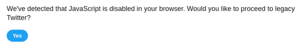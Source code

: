<!DOCTYPE html>
<html dir="ltr" lang="en">
<meta charset="utf-8" />
<meta name="viewport" content="width=device-width,initial-scale=1,maximum-scale=1,user-scalable=0,viewport-fit=cover" />
<link rel="preconnect" href="//abs.twimg.com" />
<link rel="preconnect" href="//api.twitter.com" />
<link rel="preconnect" href="//pbs.twimg.com" />
<link rel="preconnect" href="//t.co" />
<link rel="preconnect" href="//video.twimg.com" />
<link rel="dns-prefetch" href="//abs.twimg.com" />
<link rel="dns-prefetch" href="//api.twitter.com" />
<link rel="dns-prefetch" href="//pbs.twimg.com" />
<link rel="dns-prefetch" href="//t.co" />
<link rel="dns-prefetch" href="//video.twimg.com" />
<link rel="preload" as="script" crossorigin="anonymous" href="https://abs.twimg.com/responsive-web/client-web-legacy/polyfills.90d86535.js" nonce="YTMwNDdmOTItNmQ5ZC00NzMzLWFhZTgtYjFkNGIzOWIyYTBk" />
<link rel="preload" as="script" crossorigin="anonymous" href="https://abs.twimg.com/responsive-web/client-web-legacy/vendors~main.45e01195.js" nonce="YTMwNDdmOTItNmQ5ZC00NzMzLWFhZTgtYjFkNGIzOWIyYTBk" />
<link rel="preload" as="script" crossorigin="anonymous" href="https://abs.twimg.com/responsive-web/client-web-legacy/i18n/en.6c3b6795.js" nonce="YTMwNDdmOTItNmQ5ZC00NzMzLWFhZTgtYjFkNGIzOWIyYTBk" />
<link rel="preload" as="script" crossorigin="anonymous" href="https://abs.twimg.com/responsive-web/client-web-legacy/main.a0abd565.js" nonce="YTMwNDdmOTItNmQ5ZC00NzMzLWFhZTgtYjFkNGIzOWIyYTBk" />
<meta property="fb:app_id" content="2231777543" />
<meta property="og:site_name" content="Twitter" />
<meta name="google-site-verification" content="V0yIS0Ec_o3Ii9KThrCoMCkwTYMMJ_JYx_RSaGhFYvw" />
<link rel="manifest" href="/manifest.json" crossOrigin="use-credentials" />
<link rel="alternate" hreflang="x-default" href="https://twitter.com/abeshinzo" />
<link rel="alternate" hreflang="ar" href="https://twitter.com/abeshinzo?lang&#x3D;ar" />
<link rel="alternate" hreflang="bg" href="https://twitter.com/abeshinzo?lang&#x3D;bg" />
<link rel="alternate" hreflang="bn" href="https://twitter.com/abeshinzo?lang&#x3D;bn" />
<link rel="alternate" hreflang="ca" href="https://twitter.com/abeshinzo?lang&#x3D;ca" />
<link rel="alternate" hreflang="cs" href="https://twitter.com/abeshinzo?lang&#x3D;cs" />
<link rel="alternate" hreflang="da" href="https://twitter.com/abeshinzo?lang&#x3D;da" />
<link rel="alternate" hreflang="de" href="https://twitter.com/abeshinzo?lang&#x3D;de" />
<link rel="alternate" hreflang="el" href="https://twitter.com/abeshinzo?lang&#x3D;el" />
<link rel="alternate" hreflang="en" href="https://twitter.com/abeshinzo?lang&#x3D;en" />
<link rel="alternate" hreflang="en-GB" href="https://twitter.com/abeshinzo?lang&#x3D;en-GB" />
<link rel="alternate" hreflang="es" href="https://twitter.com/abeshinzo?lang&#x3D;es" />
<link rel="alternate" hreflang="eu" href="https://twitter.com/abeshinzo?lang&#x3D;eu" />
<link rel="alternate" hreflang="fa" href="https://twitter.com/abeshinzo?lang&#x3D;fa" />
<link rel="alternate" hreflang="fi" href="https://twitter.com/abeshinzo?lang&#x3D;fi" />
<link rel="alternate" hreflang="tl" href="https://twitter.com/abeshinzo?lang&#x3D;tl" />
<link rel="alternate" hreflang="fr" href="https://twitter.com/abeshinzo?lang&#x3D;fr" />
<link rel="alternate" hreflang="ga" href="https://twitter.com/abeshinzo?lang&#x3D;ga" />
<link rel="alternate" hreflang="gl" href="https://twitter.com/abeshinzo?lang&#x3D;gl" />
<link rel="alternate" hreflang="gu" href="https://twitter.com/abeshinzo?lang&#x3D;gu" />
<link rel="alternate" hreflang="he" href="https://twitter.com/abeshinzo?lang&#x3D;he" />
<link rel="alternate" hreflang="hi" href="https://twitter.com/abeshinzo?lang&#x3D;hi" />
<link rel="alternate" hreflang="hr" href="https://twitter.com/abeshinzo?lang&#x3D;hr" />
<link rel="alternate" hreflang="hu" href="https://twitter.com/abeshinzo?lang&#x3D;hu" />
<link rel="alternate" hreflang="id" href="https://twitter.com/abeshinzo?lang&#x3D;id" />
<link rel="alternate" hreflang="it" href="https://twitter.com/abeshinzo?lang&#x3D;it" />
<link rel="alternate" hreflang="ja" href="https://twitter.com/abeshinzo?lang&#x3D;ja" />
<link rel="alternate" hreflang="kn" href="https://twitter.com/abeshinzo?lang&#x3D;kn" />
<link rel="alternate" hreflang="ko" href="https://twitter.com/abeshinzo?lang&#x3D;ko" />
<link rel="alternate" hreflang="mr" href="https://twitter.com/abeshinzo?lang&#x3D;mr" />
<link rel="alternate" hreflang="ms" href="https://twitter.com/abeshinzo?lang&#x3D;ms" />
<link rel="alternate" hreflang="nb" href="https://twitter.com/abeshinzo?lang&#x3D;nb" />
<link rel="alternate" hreflang="nl" href="https://twitter.com/abeshinzo?lang&#x3D;nl" />
<link rel="alternate" hreflang="pl" href="https://twitter.com/abeshinzo?lang&#x3D;pl" />
<link rel="alternate" hreflang="pt" href="https://twitter.com/abeshinzo?lang&#x3D;pt" />
<link rel="alternate" hreflang="ro" href="https://twitter.com/abeshinzo?lang&#x3D;ro" />
<link rel="alternate" hreflang="ru" href="https://twitter.com/abeshinzo?lang&#x3D;ru" />
<link rel="alternate" hreflang="sk" href="https://twitter.com/abeshinzo?lang&#x3D;sk" />
<link rel="alternate" hreflang="sr" href="https://twitter.com/abeshinzo?lang&#x3D;sr" />
<link rel="alternate" hreflang="sv" href="https://twitter.com/abeshinzo?lang&#x3D;sv" />
<link rel="alternate" hreflang="ta" href="https://twitter.com/abeshinzo?lang&#x3D;ta" />
<link rel="alternate" hreflang="th" href="https://twitter.com/abeshinzo?lang&#x3D;th" />
<link rel="alternate" hreflang="tr" href="https://twitter.com/abeshinzo?lang&#x3D;tr" />
<link rel="alternate" hreflang="uk" href="https://twitter.com/abeshinzo?lang&#x3D;uk" />
<link rel="alternate" hreflang="ur" href="https://twitter.com/abeshinzo?lang&#x3D;ur" />
<link rel="alternate" hreflang="vi" href="https://twitter.com/abeshinzo?lang&#x3D;vi" />
<link rel="alternate" hreflang="zh" href="https://twitter.com/abeshinzo?lang&#x3D;zh" />
<link rel="alternate" hreflang="zh-Hant" href="https://twitter.com/abeshinzo?lang&#x3D;zh-Hant" />
<link rel="canonical" href="https://twitter.com/abeshinzo" />
<link rel="search" type="application/opensearchdescription+xml" href="/opensearch.xml" title="Twitter">
<link rel="mask-icon" sizes="any" href="https://abs.twimg.com/responsive-web/client-web-legacy/icon-svg.9e211f65.svg" color="#1da1f2">
<link rel="shortcut icon" href="//abs.twimg.com/favicons/twitter.ico" type="image/x-icon">
<link rel="apple-touch-icon" sizes="192x192" href="https://abs.twimg.com/responsive-web/client-web-legacy/icon-ios.8ea219d5.png" />
<meta name="mobile-web-app-capable" content="yes" />
<meta name="apple-mobile-web-app-title" content="Twitter" />
<meta name="apple-mobile-web-app-status-bar-style" content="white" />
<meta name="theme-color" content="#ffffff" />
<meta http-equiv="origin-trial" content="Apir4chqTX+4eFxKD+ErQlKRB/VtZ/dvnLfd9Y9Nenl5r1xJcf81alryTHYQiuUlz9Q49MqGXqyaiSmqWzHUqQwAAABneyJvcmlnaW4iOiJodHRwczovL3R3aXR0ZXIuY29tOjQ0MyIsImZlYXR1cmUiOiJDb250YWN0c01hbmFnZXIiLCJleHBpcnkiOjE1NzUwMzUyODMsImlzU3ViZG9tYWluIjp0cnVlfQ==" />

<style>html,body{height: 100%;}body{-ms-overflow-style:scrollbar;overflow-y:scroll;overscroll-behavior-y:none;}</style>
<style id="react-native-stylesheet">[stylesheet-group="0"]{}
html{-ms-text-size-adjust:100%;-webkit-text-size-adjust:100%;-webkit-tap-highlight-color:rgba(0,0,0,0);}
body{margin:0;}
button::-moz-focus-inner,input::-moz-focus-inner{border:0;padding:0;}
input::-webkit-inner-spin-button,input::-webkit-outer-spin-button,input::-webkit-search-cancel-button,input::-webkit-search-decoration,input::-webkit-search-results-button,input::-webkit-search-results-decoration{display:none;}
[stylesheet-group="0.1"]{}
:focus:not([data-focusvisible-polyfill]){outline: none;}
[stylesheet-group="1"]{}
.css-1dbjc4n{-ms-flex-align:stretch;-ms-flex-direction:column;-ms-flex-negative:0;-ms-flex-preferred-size:auto;-webkit-align-items:stretch;-webkit-box-align:stretch;-webkit-box-direction:normal;-webkit-box-orient:vertical;-webkit-flex-basis:auto;-webkit-flex-direction:column;-webkit-flex-shrink:0;align-items:stretch;border:0 solid black;box-sizing:border-box;display:-webkit-box;display:-moz-box;display:-ms-flexbox;display:-webkit-flex;display:flex;flex-basis:auto;flex-direction:column;flex-shrink:0;margin-bottom:0px;margin-left:0px;margin-right:0px;margin-top:0px;min-height:0px;min-width:0px;padding-bottom:0px;padding-left:0px;padding-right:0px;padding-top:0px;position:relative;z-index:0;}
.css-901oao{border:0 solid black;box-sizing:border-box;color:rgba(0,0,0,1.00);display:inline;font:14px system-ui,-apple-system,BlinkMacSystemFont,"Segoe UI",Roboto,Ubuntu,"Helvetica Neue",sans-serif;margin-bottom:0px;margin-left:0px;margin-right:0px;margin-top:0px;padding-bottom:0px;padding-left:0px;padding-right:0px;padding-top:0px;white-space:pre-wrap;word-wrap:break-word;}
.css-16my406{color:inherit;font:inherit;white-space:inherit;}
[stylesheet-group="2"]{}
.r-13awgt0{-ms-flex-negative:1;-ms-flex-positive:1;-ms-flex-preferred-size:0%;-webkit-box-flex:1;-webkit-flex-basis:0%;-webkit-flex-grow:1;-webkit-flex-shrink:1;flex-basis:0%;flex-grow:1;flex-shrink:1;}
.r-4qtqp9{display:inline-block;}
.r-ywje51{margin-bottom:auto;margin-left:auto;margin-right:auto;margin-top:auto;}
.r-hvic4v{display:none;}
.r-1adg3ll{display:block;}
[stylesheet-group="2.2"]{}
.r-12vffkv>*{pointer-events:auto;}
.r-12vffkv{pointer-events:none!important;}
.r-14lw9ot{background-color:rgba(255,255,255,1.00);}
.r-1p0dtai{bottom:0px;}
.r-1d2f490{left:0px;}
.r-1xcajam{position:fixed;}
.r-zchlnj{right:0px;}
.r-ipm5af{top:0px;}
.r-yyyyoo{fill:currentcolor;}
.r-1xvli5t{height:1.25em;}
.r-dnmrzs{max-width:100%;}
.r-bnwqim{position:relative;}
.r-1plcrui{vertical-align:text-bottom;}
.r-lrvibr{-moz-user-select:none;-ms-user-select:none;-webkit-user-select:none;user-select:none;}
.r-13gxpu9{color:rgba(29,161,242,1.00);}
.r-wy61xf{height:72px;}
.r-u8s1d{position:absolute;}
.r-1blnp2b{width:72px;}
.r-1ykxob0{top:60%;}
.r-1b2b6em{line-height:2em;}
.r-q4m81j{text-align:center;}</style>


<body>
  <noscript>
    <form action="https://mobile.twitter.com/i/nojs_router?path=%2Fabeshinzo" method="POST" style="background-color: #fff; position: fixed; top: 0; left: 0; right: 0; bottom: 0; z-index: 9999;">
      <div style="font-size: 18px; font-family: Helvetica,sans-serif; line-height: 24px; margin: 10%; width: 80%;">
        <p>We've detected that JavaScript is disabled in your browser. Would you like to proceed to legacy Twitter?</p>
        <p style="margin: 20px 0;">
          <button type="submit" style="background-color: #1da1f2; border-radius: 100px; border: none; box-shadow: none; color: #fff; cursor: pointer; font-size: 14px; font-weight: bold; line-height: 20px; padding: 6px 16px;">Yes</button>
        </p>
      </div>
    </form>
  </noscript>
  <div id="react-root" style="height:100%;display:flex;"><div class="css-1dbjc4n r-13awgt0 r-12vffkv"><div class="css-1dbjc4n r-13awgt0 r-12vffkv"><style>
          @media (prefers-color-scheme: dark) {
            #placeholder {
              background-color: #1B2836
            }
          }
        </style><div aria-label="Loading…" class="css-1dbjc4n r-14lw9ot r-1p0dtai r-1d2f490 r-1xcajam r-zchlnj r-ipm5af" id="placeholder"><svg viewBox="0 0 24 24" class="r-1p0dtai r-13gxpu9 r-4qtqp9 r-yyyyoo r-wy61xf r-1d2f490 r-ywje51 r-dnmrzs r-u8s1d r-zchlnj r-1plcrui r-ipm5af r-lrvibr r-1blnp2b"><g><path d="M23.643 4.937c-.835.37-1.732.62-2.675.733.962-.576 1.7-1.49 2.048-2.578-.9.534-1.897.922-2.958 1.13-.85-.904-2.06-1.47-3.4-1.47-2.572 0-4.658 2.086-4.658 4.66 0 .364.042.718.12 1.06-3.873-.195-7.304-2.05-9.602-4.868-.4.69-.63 1.49-.63 2.342 0 1.616.823 3.043 2.072 3.878-.764-.025-1.482-.234-2.11-.583v.06c0 2.257 1.605 4.14 3.737 4.568-.392.106-.803.162-1.227.162-.3 0-.593-.028-.877-.082.593 1.85 2.313 3.198 4.352 3.234-1.595 1.25-3.604 1.995-5.786 1.995-.376 0-.747-.022-1.112-.065 2.062 1.323 4.51 2.093 7.14 2.093 8.57 0 13.255-7.098 13.255-13.254 0-.2-.005-.402-.014-.602.91-.658 1.7-1.477 2.323-2.41z"></path></g></svg></div><div class="css-1dbjc4n r-hvic4v r-1d2f490 r-1xcajam r-zchlnj r-1ykxob0" id="ScriptLoadFailure"><form action="" method="GET"><div dir="auto" class="css-901oao r-1adg3ll r-1b2b6em r-q4m81j"><span dir="auto" class="css-901oao css-16my406">Something went wrong, but don’t fret — let’s give it another shot.</span><br/><input type="hidden" name="failedScript" value=""/><input type="submit" value="Try again"/></div></form></div></div></div></div>
<script nonce="YTMwNDdmOTItNmQ5ZC00NzMzLWFhZTgtYjFkNGIzOWIyYTBk">
window.__INITIAL_STATE__ = {"optimist":[],"featureSwitch":{"config":{"2fa_multikey_management_enabled":{"value":false},"account_country_setting_countries_whitelist":{"value":["ad","ae","af","ag","ai","al","am","ao","ar","as","at","au","aw","ax","az","ba","bb","bd","be","bf","bg","bh","bi","bj","bl","bm","bn","bo","bq","br","bs","bt","bv","bw","by","bz","ca","cc","cd","cf","cg","ch","ci","ck","cl","cm","co","cr","cu","cv","cw","cx","cy","cz","de","dj","dk","dm","do","dz","ec","ee","eg","er","es","et","fi","fj","fk","fm","fo","fr","ga","gb","gd","ge","gf","gg","gh","gi","gl","gm","gn","gp","gq","gr","gs","gt","gu","gw","gy","hk","hn","hr","ht","hu","id","ie","il","im","in","io","iq","ir","is","it","je","jm","jo","jp","ke","kg","kh","ki","km","kn","kr","kw","ky","kz","la","lb","lc","li","lk","lr","ls","lt","lu","lv","ly","ma","mc","md","me","mf","mg","mh","mk","ml","mn","mo","mp","mq","mr","ms","mt","mu","mv","mw","mx","my","mz","na","nc","ne","nf","ng","ni","nl","no","np","nr","nu","nz","om","pa","pe","pf","pg","ph","pk","pl","pm","pn","pr","ps","pt","pw","py","qa","re","ro","rs","ru","rw","sa","sb","sc","se","sg","sh","si","sk","sl","sm","sn","so","sr","st","sv","sx","sz","tc","td","tf","tg","th","tj","tk","tl","tm","tn","to","tr","tt","tv","tw","tz","ua","ug","us","uy","uz","va","vc","ve","vi","vn","vu","wf","ws","xk","ye","yt","za","zm","zw"]},"author_moderated_replies_urt_container_enabled":{"value":false},"content_language_setting_enabled":{"value":true},"conversation_controls_flexible_participation_enabled":{"value":false},"conversation_controls_flexible_participation_reply_enabled":{"value":false},"conversation_controls_limited_replies_consumption_configuration":{"value":"no_reply"},"conversation_controls_limited_replies_creation_enabled":{"value":true},"conversation_controls_notifying_participants_enabled":{"value":true},"conversational_safety_ouch_enabled":{"value":false},"dm_conversations_muting_enabled":{"value":false},"dm_reactions_config_active_reactions":{"value":["😂:funny","😲:surprised","😢:sad","❤:like","🔥:excited","👍:agree","👎:disagree"]},"dm_reactions_config_inactive_reactions":{"value":["😠:angry","😷:mask"]},"dm_voice_rendering_enabled":{"value":true},"employee_role":{"value":false},"explore_settings_trends_policy_url":{"value":""},"guest_broadcasting_timeline_decorations_enabled":{"value":true},"hashflags_animation_like_button_enabled":{"value":true},"home_timeline_latest_timeline_autoswitch_half_life_minutes":{"value":43200},"home_timeline_latest_timeline_autoswitch_threshold_multiplier":{"value":2},"home_timeline_latest_timeline_max_time_to_autoswitch_minutes":{"value":5256000},"home_timeline_latest_timeline_min_time_to_autoswitch_minutes":{"value":5256000},"home_timeline_latest_timeline_switch_enabled":{"value":true},"home_timeline_latest_timeline_threshold_to_increase_autoswitch_seconds":{"value":60},"home_timeline_spheres_copy_variant":{"value":"list_follow"},"home_timeline_spheres_custom_banner_image_reads_enabled":{"value":true},"home_timeline_spheres_detail_page_muting_enabled":{"value":true},"home_timeline_spheres_list_cell_thumbnail_enabled":{"value":true},"home_timeline_spheres_max_user_owned_or_subscribed_lists_count":{"value":5},"home_timeline_spheres_ranking_mode_control_enabled":{"value":true},"identity_verification_intake_enabled":{"value":false},"list_management_page_urt_timeline_enabled":{"value":false},"live_event_docking_enabled":{"value":true},"live_event_multi_video_auto_advance_dock_enabled":{"value":true},"live_event_multi_video_auto_advance_enabled":{"value":true},"live_event_multi_video_auto_advance_fullscreen_enabled":{"value":false},"live_event_multi_video_auto_advance_transition_duration_seconds":{"value":5},"live_event_multi_video_enabled":{"value":true},"live_event_timeline_default_refresh_rate_interval_seconds":{"value":30},"live_event_timeline_minimum_refresh_rate_interval_seconds":{"value":10},"live_event_timeline_server_controlled_refresh_rate_enabled":{"value":true},"livepipeline_client_enabled":{"value":true},"livepipeline_dm_features_enabled":{"value":true},"livepipeline_tweetengagement_enabled":{"value":true},"moment_annotations_enabled":{"value":true},"network_layer_503_backoff_mode":{"value":"host"},"project_friday_enabled":{"value":true},"responsive_web_alt_svc":{"value":false},"responsive_web_alt_text_badge_enabled":{"value":false},"responsive_web_api_transition_enabled":{"value":false},"responsive_web_auto_logout_multiaccount_enabled":{"value":true},"responsive_web_auto_logout_restrictedauthtoken_enabled":{"value":true},"responsive_web_auto_logout_twid_enabled":{"value":true},"responsive_web_birdwatch_consumption_enabled":{"value":false},"responsive_web_birdwatch_contribution_enabled":{"value":false},"responsive_web_birdwatch_hcomp_user":{"value":false},"responsive_web_branch_cpid_enabled":{"value":true},"responsive_web_branch_sdk_enabled":{"value":true},"responsive_web_card_preload_mode":{"value":"prerender"},"responsive_web_check_browser_support_enabled":{"value":true},"responsive_web_cleanup_macaw_swift_indexed_db":{"value":true},"responsive_web_constrained_viewport_enabled":{"value":false},"responsive_web_continue_as_always_enabled":{"value":false},"responsive_web_continue_as_param_enabled":{"value":true},"responsive_web_conversation_tree_enabled":{"value":false},"responsive_web_conversation_tree_toggle":{"value":false},"responsive_web_csrf_clientside_enabled":{"value":true},"responsive_web_dcm_2_enabled":{"value":true},"responsive_web_dm_health_inbox_request_cell_social_proof_enabled":{"value":false},"responsive_web_dm_health_settings_update":{"value":false},"responsive_web_dm_health_snooze_rename":{"value":false},"responsive_web_dm_quick_access_enabled":{"value":true},"responsive_web_dm_quick_access_no_empty_drawer_enabled":{"value":true},"responsive_web_dm_quick_access_with_close_enabled":{"value":false},"responsive_web_eu_compliance_double_click_disabled":{"value":false},"responsive_web_eu_compliance_ga_disabled":{"value":false},"responsive_web_eu_compliance_player_card_disabled":{"value":false},"responsive_web_eu_compliance_sentry_disabled":{"value":false},"responsive_web_eu_countries":{"value":["at","be","bg","ch","cy","cz","de","dk","ee","es","fi","fr","gb","gr","hr","hu","ie","is","it","li","lt","lu","lv","mt","nl","no","pl","pt","ro","se","si","sk"]},"responsive_web_events_page_horizon_video_enabled":{"value":true},"responsive_web_extension_compatibility_hide":{"value":false},"responsive_web_extension_compatibility_impression_guard":{"value":true},"responsive_web_extension_compatibility_override_param":{"value":false},"responsive_web_extension_compatibility_scribe":{"value":true},"responsive_web_extension_compatibility_size_threshold":{"value":50},"responsive_web_fake_root_twitter_domain_for_testing":{"value":false},"responsive_web_fetch_hashflags_on_boot":{"value":true},"responsive_web_fleets_dm_consumption_enabled":{"value":false},"responsive_web_fleets_notification_screen_enabled":{"value":false},"responsive_web_fleets_viewer_screen_enabled":{"value":false},"responsive_web_framerate_tracking_home_enabled":{"value":false},"responsive_web_graphql_amr_timeline":{"value":false},"responsive_web_graphql_bookmarks":{"value":false},"responsive_web_graphql_conversations_enabled":{"value":false},"responsive_web_graphql_dark_reads_probability":{"value":0},"responsive_web_graphql_liked_by":{"value":false},"responsive_web_graphql_likes_timeline":{"value":false},"responsive_web_graphql_list_crud":{"value":true},"responsive_web_graphql_list_management_timelines_enabled":{"value":false},"responsive_web_graphql_list_members_subscribers_enabled":{"value":false},"responsive_web_graphql_list_operations":{"value":false},"responsive_web_graphql_redux_module_users":{"value":false},"responsive_web_graphql_retweeted_by":{"value":false},"responsive_web_graphql_rux_landing_enabled":{"value":false},"responsive_web_graphql_tweet_results":{"value":false},"responsive_web_graphql_user_by_rest_id":{"value":false},"responsive_web_graphql_user_profile_screen":{"value":false},"responsive_web_graphql_user_results":{"value":false},"responsive_web_graphql_users_by_rest_ids":{"value":false},"responsive_web_graphql_verify_credentials_enabled":{"value":true},"responsive_web_guest_token_reporting":{"value":true},"responsive_web_hoisting_anchor_invalidation_enabled":{"value":false},"responsive_web_horizon_video_player_enabled":{"value":true},"responsive_web_hover_on_mousemove_enabled":{"value":false},"responsive_web_html_archive_renderer_enabled":{"value":true},"responsive_web_inline_login_box_enabled":{"value":true},"responsive_web_inline_reply_enabled":{"value":false},"responsive_web_inline_reply_with_fab_enabled":{"value":false},"responsive_web_instream_video_redesign_enabled":{"value":false},"responsive_web_list_hover_cards_enabled":{"value":true},"responsive_web_live_video_parity_periscope_auth_enabled":{"value":false},"responsive_web_login_input_type_email_enabled":{"value":false},"responsive_web_login_signup_sheet_app_install_cta_enabled":{"value":true},"responsive_web_media_upload_limit_2g":{"value":250},"responsive_web_media_upload_limit_3g":{"value":1500},"responsive_web_media_upload_limit_slow_2g":{"value":150},"responsive_web_media_upload_md5_hashing_enabled":{"value":false},"responsive_web_media_upload_target_jpg_pixels_per_byte":{"value":6},"responsive_web_menu_section_divider_enabled":{"value":false},"responsive_web_moment_maker_annotations_enabled":{"value":false},"responsive_web_moment_maker_enabled":{"value":false},"responsive_web_multiple_account_limit":{"value":5},"responsive_web_mute_unmute_toast_with_user_screen_name_enabled":{"value":true},"responsive_web_new_client_events_enabled":{"value":false},"responsive_web_not_my_account_screen_enabled":{"value":true},"responsive_web_ntab_verified_mentions_vit_internal_dogfood":{"value":false},"responsive_web_ocf_sms_autoverify_enabled":{"value":false},"responsive_web_prerolls_fullscreen_disabled_on_ios":{"value":false},"responsive_web_promoted_tweet_param_append_enabled":{"value":true},"responsive_web_promoted_tweet_url_rewrite_enabled":{"value":false},"responsive_web_quick_promote_enabled":{"value":false},"responsive_web_redirect_to_app_enabled":{"value":false},"responsive_web_report_page_not_found":{"value":false},"responsive_web_rich_tweet_landing_enabled":{"value":true},"responsive_web_scroller_autopoll_enabled":{"value":false},"responsive_web_scroller_v3_enabled":{"value":false},"responsive_web_search_dms_enabled":{"value":true},"responsive_web_second_degree_replies_nudge_force_enabled":{"value":false},"responsive_web_second_degree_replies_nudge_get_enabled":{"value":false},"responsive_web_second_degree_replies_nudge_show_enabled":{"value":false},"responsive_web_segmented_control_v2_enabled":{"value":true},"responsive_web_serviceworker_safari_disabled":{"value":false},"responsive_web_settings_revamp_enabled":{"value":false},"responsive_web_settings_timeline_refresh_background_interval":{"value":0},"responsive_web_settings_timeline_refresh_enabled":{"value":false},"responsive_web_settings_timeline_refresh_instant_default":{"value":true},"responsive_web_sports_carousel":{"value":false},"responsive_web_trends_setting_new_endpoints":{"value":true},"responsive_web_trigger_test_backoff_on_bookmark":{"value":false},"responsive_web_tweets_pill_local_enabled":{"value":true},"responsive_web_unsupported_entry_tombstone":{"value":false},"responsive_web_use_app_prompt_copy_variant":{"value":"prompt_better"},"responsive_web_use_app_prompt_enabled":{"value":true},"responsive_web_verification_v2_enabled":{"value":true},"responsive_web_video_pcomplete_enabled":{"value":true},"responsive_web_video_promoted_logging_enabled":{"value":true},"responsive_web_vod_muted_captions_enabled":{"value":true},"responsive_web_vs_config_desktop_assumed_item_height":{"value":100},"responsive_web_vs_config_resize_observer_enabled":{"value":true},"responsive_web_zipkin_api_requests_enabled":{"value":false},"responsive_web_zipkin_api_requests_paths_allowlist":{"value":["/2/timeline/home.json"]},"scribe_api_error_sample_size":{"value":0},"scribe_api_sample_size":{"value":100},"scribe_cdn_host_list":{"value":["si0.twimg.com","si1.twimg.com","si2.twimg.com","si3.twimg.com","a0.twimg.com","a1.twimg.com","a2.twimg.com","a3.twimg.com","abs.twimg.com","amp.twimg.com","o.twimg.com","pbs.twimg.com","pbs-eb.twimg.com","pbs-ec.twimg.com","pbs-v6.twimg.com","pbs-h1.twimg.com","pbs-h2.twimg.com","video.twimg.com","platform.twitter.com","cdn.api.twitter.com","ton.twimg.com","v.cdn.vine.co","mtc.cdn.vine.co","edge.vncdn.co","mid.vncdn.co"]},"scribe_cdn_sample_size":{"value":50},"search_channels_description_enabled":{"value":true},"search_channels_discovery_page_enabled":{"value":false},"search_features_deep_link_request_params_enabled":{"value":true},"soft_interventions_retweet_nudge_enabled":{"value":true},"topic_landing_page_enabled":{"value":true},"topic_landing_page_share_enabled":{"value":true},"topics_discovery_page_enabled":{"value":false},"topics_new_social_context_bottom_border_enabled":{"value":true},"topics_new_social_context_enabled":{"value":true},"topics_new_social_context_icon_color_enabled":{"value":false},"topics_peek_home_enabled":{"value":false},"topics_peek_search_enabled":{"value":false},"traffic_rewrite_map":{"value":[]},"tweet_limited_actions_config_enabled":{"value":true},"tweet_limited_actions_config_non_compliant":{"value":["reply","retweet","like","send_via_dm","add_to_bookmarks","add_to_moment","pin_to_profile","view_tweet_activity","share_tweet_via"]},"unified_cards_cta_color_blue_cta":{"value":true},"user_display_name_max_limit":{"value":50},"voice_consumption_enabled":{"value":false},"web_video_bitrate_persistence_enabled":{"value":false},"web_video_hls_android_mse_enabled":{"value":true},"web_video_hls_mp4_threshold_sec":{"value":0},"web_video_hlsjs_version":{"value":""}},"debug":{},"impression_pointers":{"responsive_web_ocf_sms_autoverify_enabled":["onboarding_chrome_sms_autoverify_9851"]},"impressions":{"onboarding_chrome_sms_autoverify_9851":{"key":"onboarding_chrome_sms_autoverify_9851","bucket":"control","version":6}},"featureSetToken":"c4e1e0accdbc9be3ae231b78bab01bc0b09ea799","isLoaded":true,"isLoading":false,"keysRead":{},"settingsVersion":"308d01eeeb6364581d53b2c3a84f33dd"},"toasts":[],"entities":{"users":{"entities":{},"errors":{},"fetchStatus":{}},"tweets":{"entities":{},"errors":{},"fetchStatus":{}},"cards":{"entities":{},"errors":{},"fetchStatus":{}}},"session":{"country":"JP","emailLiteLoginEligibility":{"fetchStatus":"none"},"guestId":"160445070184471888","language":"en","oneFactorLoginEligibility":{"fetchStatus":"none"}},"typeaheadUsers":{"fetchStatus":"none","users":{},"denylist":{},"lastUpdated":0,"index":{}},"settings":{"local":{"nextPushCheckin":0,"shouldAutoPlayGif":false,"scale":"normal","themeColor":"blue","highContrastEnabled":false,"themeBackground":"light","loginPromptLastShown":0,"reducedMotionEnabled":false,"conversationTreeEnabled":false,"showTweetMediaDetailDrawer":true},"remote":{"settings":{"display_sensitive_media":false},"fetchStatus":"none"},"dataSaver":{"dataSaverMode":false},"transient":{"dtabBarInfo":{"dtabAll":null,"dtabRweb":null,"hide":false},"loginPromptShown":false,"lastViewedDmInboxPath":"/messages","themeFocus":""}},"devices":{"browserPush":{"fetchStatus":"none","pushNotificationsPrompt":{"dismissed":false,"fetchStatus":"none"},"subscribed":false,"supported":null},"devices":{"data":{"emails":[],"phone_numbers":[]},"fetchStatus":"none"},"notificationSettings":{"push_settings":{"error":null,"fetchStatus":"none"},"push_settings_template":{"template":{"settings":[]}},"sms_settings":{"error":null,"fetchStatus":"none"},"sms_settings_template":{"template":{"settings":[]}},"checkin_time":null}},"hashflags":{"fetchStatus":"none","hashflags":{}},"urt":{}};
window.__META_DATA__ = {"env":"prod","isFromDynamicRenderer":false,"isLoggedIn":false,"isRTL":false,"hasMultiAccountCookie":false,"uaParserTags":["m2","rweb_unsupported","msw"],"serverDate":1604450701903,"sha":"760e51d8a9e5b1ac27b7433aa76baa388257a31c"};
</script>
<script nonce="YTMwNDdmOTItNmQ5ZC00NzMzLWFhZTgtYjFkNGIzOWIyYTBk">
  document.cookie = decodeURIComponent("gt=1323788307126366209; Max-Age=10800; Domain=.twitter.com; Path=/; Secure");
</script>
<script type="text/javascript" charset="utf-8" nonce="YTMwNDdmOTItNmQ5ZC00NzMzLWFhZTgtYjFkNGIzOWIyYTBk">
  window.__SCRIPTS_LOADED__ = {};
  !function(e){function n(n){for(var o,t,i=n[0],c=n[1],l=n[2],s=0,m=[];s<i.length;s++)t=i[s],Object.prototype.hasOwnProperty.call(a,t)&&a[t]&&m.push(a[t][0]),a[t]=0;for(o in c)Object.prototype.hasOwnProperty.call(c,o)&&(e[o]=c[o]);for(u&&u(n);m.length;)m.shift()();return r.push.apply(r,l||[]),d()}function d(){for(var e,n=0;n<r.length;n++){for(var d=r[n],o=!0,i=1;i<d.length;i++){var c=d[i];0!==a[c]&&(o=!1)}o&&(r.splice(n--,1),e=t(t.s=d[0]))}return e}var o={},a={1:0},r=[];function t(n){if(o[n])return o[n].exports;var d=o[n]={i:n,l:!1,exports:{}};return e[n].call(d.exports,d,d.exports,t),d.l=!0,d.exports}t.e=function(e){var n=[],d=a[e];if(0!==d)if(d)n.push(d[2]);else{var o=new Promise((function(n,o){d=a[e]=[n,o]}));n.push(d[2]=o);var r,i=document.createElement("script");i.charset="utf-8",i.timeout=120,t.nc&&i.setAttribute("nonce",t.nc),i.src=function(e){return t.p+""+({0:"sharedCore",3:"shared~loader.DMDrawer~bundle.Compose~bundle.RichTextCompose~bundle.DirectMessages~bundle.DMRichTextCompose~b",4:"shared~bundle.Settings~ondemand.SettingsInternals~bundle.SettingsTransparency~bundle.SettingsRevamp~ondemand.",5:"shared~bundle.ComposeMedia~bundle.Ocf~bundle.SettingsProfile~bundle.UserLists",6:"shared~bundle.Compose~bundle.RichTextCompose~ondemand.ComposeScheduling~bundle.PlainTextCompose",7:"shared~bundle.MultiAccount~bundle.Login~bundle.LoggedOutHome~ondemand.IntentPrompt",8:"shared~bundle.Settings~ondemand.SettingsInternals~bundle.SettingsTransparency~bundle.SettingsRevamp",9:"shared~bundle.DirectMessages~bundle.TweetMediaDetail~bundle.UserAvatar",10:"shared~bundle.Place~bundle.Search~bundle.QuoteTweetActivity",11:"shared~bundle.RichTextCompose~bundle.DMRichTextCompose~ondemand.RichText",12:"shared~loader.DMDrawer~bundle.DirectMessages~bundle.DMRichTextCompose",13:"shared~bundle.Compose~bundle.PlainTextCompose",14:"shared~bundle.Display~bundle.Settings",15:"shared~bundle.Explore~loader.ExploreSidebar",16:"shared~bundle.LiveEvent~bundle.UserMoments",17:"shared~bundle.TopicPeek~ondemand.EmojiPicker",18:"shared~loader.DashMenu~bundle.Account",19:"shared~loader.Typeahead~bundle.UserLists",20:"shared~loaders.video.VideoPlayerDefaultUI~loaders.video.VideoPlayerEventsUI",21:"shared~ondemand.EmojiPickerData~ondemand.EmojiPicker",22:"shared~ondemand.GraphQLModule~ondemand.UserProfileGraphQL",23:"shared~ondemand.InlinePlayer~loader.AudioOnlyVideoPlayer",24:"shared~ondemand.SettingsInternals~ondemand.SettingsRevamp",25:"bundle.AboutThisAd",26:"bundle.Account",27:"bundle.AdvancedSearch",28:"bundle.Birdwatch",29:"bundle.Bookmarks",30:"bundle.Collection",31:"bundle.Compose",32:"bundle.ComposeMedia",33:"bundle.ConnectTab",34:"bundle.Conversation",35:"bundle.ConversationParticipants",36:"bundle.DMRichTextCompose",37:"bundle.DirectMessages",38:"bundle.Display",39:"bundle.Download",40:"bundle.Explore",41:"bundle.ExploreTopics",42:"bundle.FleetsNotification",43:"bundle.FollowerRequests",44:"bundle.GenericTimeline",45:"bundle.GifSearch",46:"bundle.HomeTimeline",47:"bundle.KeyboardShortcuts",48:"bundle.LiveEvent",49:"bundle.LoggedOutHome",50:"bundle.Login",51:"bundle.Logout",52:"bundle.Moment",53:"bundle.MomentMaker",54:"bundle.MultiAccount",55:"bundle.NetworkInstrument",56:"bundle.NewsLanding",57:"bundle.NotMyAccount",58:"bundle.NotificationDetail",59:"bundle.Notifications",60:"bundle.Ocf",61:"bundle.Place",62:"bundle.PlainTextCompose",63:"bundle.ProfileRedirect",64:"bundle.QuoteTweetActivity",65:"bundle.Report",66:"bundle.RichTextCompose",67:"bundle.Search",68:"bundle.Settings",69:"bundle.SettingsInternals",70:"bundle.SettingsProfile",71:"bundle.SettingsRevamp",72:"bundle.SettingsTransparency",73:"bundle.SmsLogin",74:"bundle.TopicPeek",75:"bundle.Topics",76:"bundle.Trends",77:"bundle.TweetActivity",78:"bundle.TweetMediaDetail",79:"bundle.TweetMediaTags",80:"bundle.Twitterversary",81:"bundle.UserAvatar",82:"bundle.UserFollowLists",83:"bundle.UserLists",84:"bundle.UserMoments",85:"bundle.UserProfile",86:"bundle.UserRedirect",136:"loader.AbsolutePower",137:"loader.AppModules",138:"loader.AudioOnlyVideoPlayer",139:"loader.DMDrawer",140:"loader.DashMenu",141:"loader.ExploreSidebar",142:"loader.FeedbackSheet",143:"loader.FeedbackTombstone",144:"loader.HWCard",145:"loader.NewTweetsPill",146:"loader.PeriscopeOverlay",147:"loader.ProfileClusterFollow",148:"loader.PushNotificationsPrompt",149:"loader.SideNav",150:"loader.SignupModule",151:"loader.TimelineRenderer",152:"loader.TweetCurationActionMenu",153:"loader.Typeahead",154:"loader.WideLayout",155:"loader.directMessagesData",156:"loader.graphQLDarkReads",157:"loader.personalizationData",158:"loaders.video.PlayerBase",159:"loaders.video.PlayerHls13",160:"loaders.video.PlayerUi",161:"loaders.video.VideoPlayerDefaultUI",162:"loaders.video.VideoPlayerEventsUI",164:"ondemand.Balloons",165:"ondemand.BranchSdk",166:"ondemand.CarouselScroller",167:"ondemand.ComposeScheduling",168:"ondemand.Dropdown",169:"ondemand.EditBirthdate",170:"ondemand.EditPinned",171:"ondemand.EmojiPicker",172:"ondemand.FleetMediaDetail",173:"ondemand.GraphQLModule",174:"ondemand.HoverCard",175:"ondemand.InlinePlayer",176:"ondemand.IntentPrompt",177:"ondemand.LottieWeb",178:"ondemand.MicrosoftInterface",179:"ondemand.ProfileSidebar",180:"ondemand.RichText",181:"ondemand.SettingsInternals",182:"ondemand.SettingsRevamp",183:"ondemand.UserProfileGraphQL",184:"ondemand.countries-ar",185:"ondemand.countries-bg",186:"ondemand.countries-bn",187:"ondemand.countries-ca",188:"ondemand.countries-cs",189:"ondemand.countries-da",190:"ondemand.countries-de",191:"ondemand.countries-el",192:"ondemand.countries-en",193:"ondemand.countries-en-GB",194:"ondemand.countries-es",195:"ondemand.countries-eu",196:"ondemand.countries-fa",197:"ondemand.countries-fi",198:"ondemand.countries-fil",199:"ondemand.countries-fr",200:"ondemand.countries-ga",201:"ondemand.countries-gl",202:"ondemand.countries-gu",203:"ondemand.countries-he",204:"ondemand.countries-hi",205:"ondemand.countries-hr",206:"ondemand.countries-hu",207:"ondemand.countries-id",208:"ondemand.countries-it",209:"ondemand.countries-ja",210:"ondemand.countries-kn",211:"ondemand.countries-ko",212:"ondemand.countries-mr",213:"ondemand.countries-ms",214:"ondemand.countries-nb",215:"ondemand.countries-nl",216:"ondemand.countries-pl",217:"ondemand.countries-pt",218:"ondemand.countries-ro",219:"ondemand.countries-ru",220:"ondemand.countries-sk",221:"ondemand.countries-sr",222:"ondemand.countries-sv",223:"ondemand.countries-ta",224:"ondemand.countries-th",225:"ondemand.countries-tr",226:"ondemand.countries-uk",227:"ondemand.countries-ur",228:"ondemand.countries-zh",229:"ondemand.countries-zh-Hant",230:"ondemand.emoji.ar",231:"ondemand.emoji.bg",232:"ondemand.emoji.bn",233:"ondemand.emoji.ca",234:"ondemand.emoji.cs",235:"ondemand.emoji.da",236:"ondemand.emoji.de",237:"ondemand.emoji.el",238:"ondemand.emoji.en",239:"ondemand.emoji.en-GB",240:"ondemand.emoji.en-ss",241:"ondemand.emoji.en-xx",242:"ondemand.emoji.es",243:"ondemand.emoji.eu",244:"ondemand.emoji.fa",245:"ondemand.emoji.fi",246:"ondemand.emoji.fil",247:"ondemand.emoji.fr",248:"ondemand.emoji.ga",249:"ondemand.emoji.gl",250:"ondemand.emoji.gu",251:"ondemand.emoji.he",252:"ondemand.emoji.hi",253:"ondemand.emoji.hr",254:"ondemand.emoji.hu",255:"ondemand.emoji.id",256:"ondemand.emoji.it",257:"ondemand.emoji.ja",258:"ondemand.emoji.kn",259:"ondemand.emoji.ko",260:"ondemand.emoji.mr",261:"ondemand.emoji.ms",262:"ondemand.emoji.nb",263:"ondemand.emoji.nl",264:"ondemand.emoji.pl",265:"ondemand.emoji.pt",266:"ondemand.emoji.ro",267:"ondemand.emoji.ru",268:"ondemand.emoji.sk",269:"ondemand.emoji.sr",270:"ondemand.emoji.sv",271:"ondemand.emoji.ta",272:"ondemand.emoji.th",273:"ondemand.emoji.tr",274:"ondemand.emoji.uk",275:"ondemand.emoji.ur",276:"ondemand.emoji.vi",277:"ondemand.emoji.zh",278:"ondemand.emoji.zh-Hant",279:"ondemand.framerateTracking",280:"ondemand.video.PlayerHls12"}[e]||e)+"."+{0:"aaf2cc0",3:"1883078",4:"25b9fc5",5:"b8303ee",6:"426111f",7:"82172bc",8:"6249478",9:"f31a606",10:"8876ae2",11:"ce90fb3",12:"a81e9ca",13:"7d72f42",14:"ec6012c",15:"58b7bd0",16:"35fcef0",17:"f572e3a",18:"60c0dc2",19:"94b6f51",20:"4b8eceb",21:"b92aa63",22:"0921cd7",23:"f7fd0e7",24:"aec5b58",25:"57c7f69",26:"86a9af5",27:"d755027",28:"51c879c",29:"4b72654",30:"e8256b8",31:"ad35f98",32:"60fc17b",33:"1efddef",34:"9233133",35:"59004b3",36:"83f03c5",37:"873a640",38:"8212806",39:"a0db128",40:"d23b899",41:"d723a2d",42:"6f49b32",43:"3394f27",44:"0b9dec1",45:"3ed96e4",46:"b025ba3",47:"3aa5ca2",48:"014237b",49:"5fa8b64",50:"c3e4e47",51:"858062c",52:"044fdb5",53:"a9d8c87",54:"315d8a8",55:"116fe4e",56:"ca722be",57:"a0f0e9e",58:"adf736f",59:"989c4ed",60:"a9830ea",61:"43f21a8",62:"b4fff8b",63:"8f05bfb",64:"5c9853d",65:"960ae56",66:"02ddef6",67:"c40989e",68:"61773d5",69:"fd505a6",70:"ff5ea36",71:"564136f",72:"c8432dd",73:"5ba8444",74:"fc07d19",75:"0a690af",76:"c0699e7",77:"9c09a81",78:"8acfb7e",79:"13ea75a",80:"d2729c5",81:"9bb4b32",82:"1358b55",83:"2081892",84:"6d99401",85:"c5cf6e6",86:"a23d260",136:"8cb5836",137:"7188676",138:"9fe7939",139:"54f5760",140:"c4f7130",141:"9040bb0",142:"0ee3393",143:"5303d41",144:"4e44c44",145:"ae3ea12",146:"e322719",147:"0c33615",148:"1b05027",149:"2083579",150:"d25e33c",151:"4caf415",152:"0117e2a",153:"05ab034",154:"67a1a35",155:"81f7468",156:"7af479d",157:"07c1905",158:"a4932ff",159:"41ed497",160:"e42c0c1",161:"8aa144e",162:"35e5503",164:"6af0574",165:"b063cb1",166:"bd5c278",167:"81d33dd",168:"bdd6d3c",169:"8e66380",170:"fc39218",171:"155bebe",172:"4441d0b",173:"081003b",174:"1f6764f",175:"947f26f",176:"dc8ebdd",177:"6d4cf76",178:"fff1b23",179:"455926a",180:"904b2e0",181:"e96c47d",182:"2348354",183:"0192afa",184:"9a679ed",185:"9016ddc",186:"b15c039",187:"a77819f",188:"bbe26a3",189:"cdab884",190:"6d1fdde",191:"f66694e",192:"71bebc1",193:"2cac9f0",194:"afd6511",195:"17b8c7c",196:"ab95f6d",197:"a919eff",198:"41ee3da",199:"8dd914a",200:"6678f0b",201:"cd6a946",202:"348bbfb",203:"ff343b0",204:"e5c4450",205:"69d0ea2",206:"0ed4842",207:"b6c88a2",208:"073326e",209:"c63a706",210:"883af30",211:"ac373fa",212:"0ae6309",213:"6cea0fa",214:"8969fda",215:"b40abde",216:"bfc70f3",217:"1cc1bbf",218:"9c27be1",219:"fbe11a0",220:"3f821f3",221:"645da2c",222:"be042cd",223:"1f777c1",224:"bb3984c",225:"793b699",226:"4c925e9",227:"2c822c0",228:"dc64cfb",229:"9731708",230:"73e6376",231:"015edf5",232:"08a956f",233:"73cfa4d",234:"0c857f2",235:"6a62c72",236:"bf96ad3",237:"5bf8457",238:"e251e9f",239:"c7204c1",240:"0d15c81",241:"c541af2",242:"68ac0ea",243:"7660c6f",244:"1dae1e2",245:"2b81534",246:"00f9135",247:"943dd68",248:"fe72631",249:"8080859",250:"624feb5",251:"47b52b8",252:"5e90c21",253:"a3e9d36",254:"fc70c99",255:"c49e2a7",256:"b8ac821",257:"ccc609d",258:"cd11a9f",259:"0eab979",260:"3ada6f3",261:"14297a8",262:"96191a3",263:"cd0dc42",264:"9bc4bef",265:"360e2b9",266:"d894fd2",267:"d5b6f92",268:"fccb8b6",269:"6a720a7",270:"e8cf063",271:"f299fdd",272:"19276f7",273:"3ea7f24",274:"0d07829",275:"f2cbd9c",276:"a8739c5",277:"6d96dfb",278:"28640db",279:"38076b1",280:"a57306e"}[e]+"5.js"}(e);var c=new Error;r=function(n){i.onerror=i.onload=null,clearTimeout(l);var d=a[e];if(0!==d){if(d){var o=n&&("load"===n.type?"missing":n.type),r=n&&n.target&&n.target.src;c.message="Loading chunk "+e+" failed.\n("+o+": "+r+")",c.name="ChunkLoadError",c.type=o,c.request=r,d[1](c)}a[e]=void 0}};var l=setTimeout((function(){r({type:"timeout",target:i})}),12e4);i.onerror=i.onload=r,document.head.appendChild(i)}return Promise.all(n)},t.m=e,t.c=o,t.d=function(e,n,d){t.o(e,n)||Object.defineProperty(e,n,{enumerable:!0,get:d})},t.r=function(e){"undefined"!=typeof Symbol&&Symbol.toStringTag&&Object.defineProperty(e,Symbol.toStringTag,{value:"Module"}),Object.defineProperty(e,"__esModule",{value:!0})},t.t=function(e,n){if(1&n&&(e=t(e)),8&n)return e;if(4&n&&"object"==typeof e&&e&&e.__esModule)return e;var d=Object.create(null);if(t.r(d),Object.defineProperty(d,"default",{enumerable:!0,value:e}),2&n&&"string"!=typeof e)for(var o in e)t.d(d,o,function(n){return e[n]}.bind(null,o));return d},t.n=function(e){var n=e&&e.__esModule?function(){return e.default}:function(){return e};return t.d(n,"a",n),n},t.o=function(e,n){return Object.prototype.hasOwnProperty.call(e,n)},t.p="https://abs.twimg.com/responsive-web/client-web-legacy/",t.oe=function(e){throw e};var i=window.webpackJsonp=window.webpackJsonp||[],c=i.push.bind(i);i.push=n,i=i.slice();for(var l=0;l<i.length;l++)n(i[l]);var u=c;d()}([]),window.__SCRIPTS_LOADED__.runtime=!0;
//# sourceMappingURL=https://ton.twitter.com/responsive-web-internal/sourcemaps/client-web-legacy/runtime.7b191c35.js.map
</script>
<script type="text/javascript" charset="utf-8" nonce="YTMwNDdmOTItNmQ5ZC00NzMzLWFhZTgtYjFkNGIzOWIyYTBk" crossorigin="anonymous" src="https://abs.twimg.com/responsive-web/client-web-legacy/polyfills.90d86535.js"></script>
<script type="text/javascript" charset="utf-8" nonce="YTMwNDdmOTItNmQ5ZC00NzMzLWFhZTgtYjFkNGIzOWIyYTBk" crossorigin="anonymous" src="https://abs.twimg.com/responsive-web/client-web-legacy/vendors~main.45e01195.js"></script>
<script type="text/javascript" charset="utf-8" nonce="YTMwNDdmOTItNmQ5ZC00NzMzLWFhZTgtYjFkNGIzOWIyYTBk" crossorigin="anonymous" src="https://abs.twimg.com/responsive-web/client-web-legacy/i18n/en.6c3b6795.js"></script>
<script type="text/javascript" charset="utf-8" nonce="YTMwNDdmOTItNmQ5ZC00NzMzLWFhZTgtYjFkNGIzOWIyYTBk" crossorigin="anonymous" src="https://abs.twimg.com/responsive-web/client-web-legacy/main.a0abd565.js"></script>
<script nonce="YTMwNDdmOTItNmQ5ZC00NzMzLWFhZTgtYjFkNGIzOWIyYTBk">
  (function () {
    if (!window.__SCRIPTS_LOADED__['main']) {
      document.getElementById('ScriptLoadFailure').style.display = 'block';
      var criticalScripts = 'polyfills,vendors~main,i18n,main'.split(',');
      var i;
      for (i = 0; i < criticalScripts.length; i++) {
        var criticalScript = criticalScripts[i];
        if (!window.__SCRIPTS_LOADED__[criticalScript]) {
          document.getElementsByName('failedScript')[0].value = criticalScript
          break;
        }
      }
    }
  })();
</script>
